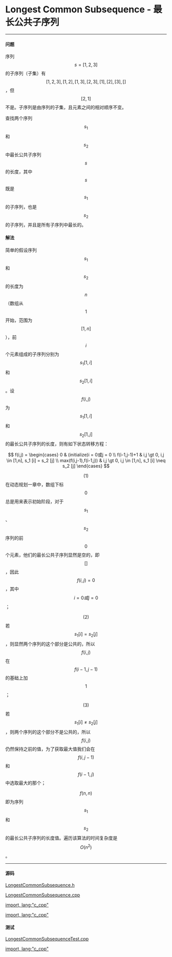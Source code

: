 <script type="text/javascript" src="https://cdnjs.cloudflare.com/ajax/libs/mathjax/2.7.1/MathJax.js?config=TeX-AMS-MML_HTMLorMML"></script>

# Longest Common Subsequence - 最长公共子序列

--------

#### 问题

序列$$ s = [1,2,3] $$的子序列（子集）有$$ [1,2,3],[1,2],[1,3],[2,3],[1],[2],[3],[] $$，但$$ [2,1] $$不是。子序列是由序列的子集，且元素之间的相对顺序不变。

查找两个序列$$ s_1 $$和$$ s_2 $$中最长公共子序列$$ s $$的长度，其中$$ s $$既是$$ s_1 $$的子序列，也是$$ s_2 $$的子序列，并且是所有子序列中最长的。

#### 解法

简单的假设序列$$ s_1 $$和$$ s_2 $$的长度为$$ n $$（数组从$$ 1 $$开始，范围为$$ [1,n] $$），前$$ i $$个元素组成的子序列分别为$$ s_1 [1,i] $$和$$ s_2 [1,i] $$。设$$ f(i,j) $$为$$ s_1 [1,i] $$和$$ s_2 [1,j] $$的最长公共子序列的长度，则有如下状态转移方程：

$$
f(i,j) =
\begin{cases}
0                       &   (initialize)i = 0或j = 0 \\
f(i-1,j-1)+1            &   i,j \gt 0, i,j \in [1,n], s_1 [i] = s_2 [j] \\
max(f(i,j-1),f(i-1,j))  &   i,j \gt 0, i,j \in [1,n], s_1 [i] \neq s_2 [j]
\end{cases}
$$

$$ (1) $$ 在动态规划一章中，数组下标$$ 0 $$总是用来表示初始阶段，对于$$ s_1 $$、$$ s_2 $$序列的前$$ 0 $$个元素，他们的最长公共子序列显然是空的，即$$ [] $$，因此$$ f(i,j) = 0 $$，其中$$ i = 0或j = 0 $$；

$$ (2) $$ 若$$ s_1 [i] = s_2 [j] $$，则显然两个序列的这个部分是公共的，所以$$ f(i,j) $$在$$ f(i-1,j-1) $$的基础上加$$ 1 $$；

$$ (3) $$ 若$$ s_1 [i] \neq s_2 [j] $$，则两个序列的这个部分不是公共的，所以$$ f(i,j) $$仍然保持之前的值，为了获取最大值我们会在$$ f(i,j-1) $$和$$ f(i-1,j) $$中选取最大的那个；

$$ f(n,n) $$即为序列$$ s_1 $$和$$ s_2 $$的最长公共子序列的长度值。遍历该算法的时间复杂度是$$ O(n^2) $$。

--------

#### 源码

[LongestCommonSubsequence.h](https://github.com/linrongbin16/Way-to-Algorithm/blob/master/src/DynamicProgramming/LinearDP/LongestCommonSubsequence.h)

[LongestCommonSubsequence.cpp](https://github.com/linrongbin16/Way-to-Algorithm/blob/master/src/DynamicProgramming/LinearDP/LongestCommonSubsequence.cpp)

[import, lang:"c_cpp"](../../../../src/DynamicProgramming/LinearDP/LongestCommonSubsequence.h)

[import, lang:"c_cpp"](../../../../src/DynamicProgramming/LinearDP/LongestCommonSubsequence.cpp)

#### 测试

[LongestCommonSubsequenceTest.cpp](https://github.com/linrongbin16/Way-to-Algorithm/blob/master/src/DynamicProgramming/LinearDP/LongestCommonSubsequenceTest.cpp)

[import, lang:"c_cpp"](../../../../src/DynamicProgramming/LinearDP/LongestCommonSubsequenceTest.cpp)
